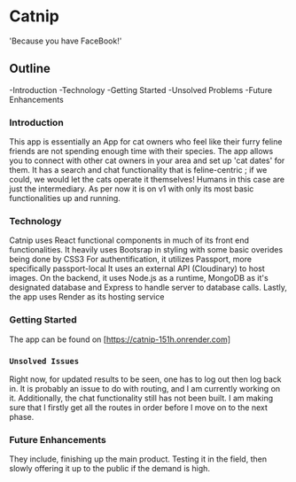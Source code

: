 # Catnip

'Because you have FaceBook!'

## Outline

-Introduction
-Technology
-Getting Started
-Unsolved Problems
-Future Enhancements

### Introduction

This app is essentially an App for cat owners who feel like their furry feline friends are not spending enough time with their species. The app allows you to connect with other cat owners in your area and set up 'cat dates' for them. It has a search and chat functionality that is feline-centric ; if we could, we would let the cats operate it themselves! Humans in this case are just the intermediary. As per now it is on v1 with only its most basic functionalities up and running.

### Technology

Catnip uses React functional components in much of its front end functionalities.
It heavily uses Bootsrap in styling with some basic overides being done by CSS3
For authentification, it utilizes Passport, more specifically passport-local
It uses an external API (Cloudinary) to host images.
On the backend, it uses Node.js as a runtime, MongoDB as it's designated database and Express to handle server to database calls.
Lastly, the app uses Render as its hosting service

### Getting Started

The app can be found on [https://catnip-151h.onrender.com]

### `Unsolved Issues`

Right now, for updated results to be seen, one has to log out then log back in. It is probably an issue to do with routing, and I am currently working on it.
Additionally, the chat functionality still has not been built. I am making sure that I firstly get all the routes in order before I move on to the next phase.

### Future Enhancements

They include, finishing up the main product. Testing it in the field, then slowly offering it up to the public if the demand is high.

